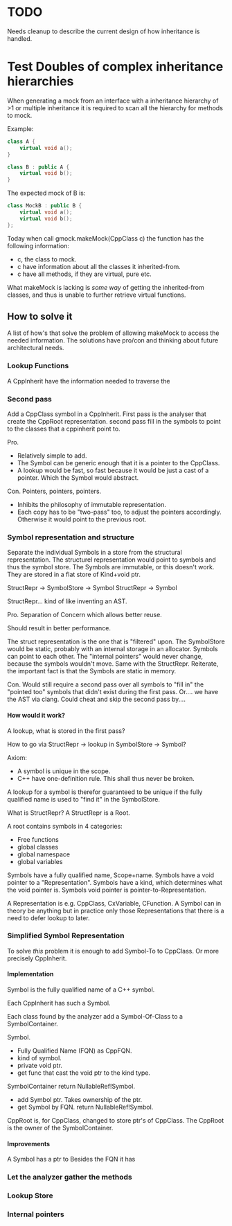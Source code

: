 # TODO
Needs cleanup to describe the current design of how inheritance is handled.

# Test Doubles of complex inheritance hierarchies
When generating a mock from an interface with a inheritance hierarchy of >1 or
multiple inheritance it is required to scan all the hierarchy for methods to
mock.

Example:
```cpp
class A {
    virtual void a();
}

class B : public A {
    virtual void b();
}
```

The expected mock of B is:
```cpp
class MockB : public B {
    virtual void a();
    virtual void b();
};
```

Today when call gmock.makeMock(CppClass c) the function has the following
information:
 - c, the class to mock.
 - c have information about all the classes it inherited-from.
 - c have all methods, if they are virtual, pure etc.

What makeMock is lacking is _some way_ of getting the inherited-from classes,
and thus is unable to further retrieve virtual functions.

## How to solve it
A list of how's that solve the problem of allowing makeMock to access the
needed information.
The solutions have pro/con and thinking about future architectural needs.

### Lookup Functions
A CppInherit have the information needed to traverse the

### Second pass
Add a CppClass symbol in a CppInherit.
First pass is the analyser that create the CppRoot representation.
second pass fill in the symbols to point to the classes that a cppinherit point
to.

Pro.
 - Relatively simple to add.
 - The Symbol can be generic enough that it is a pointer to the CppClass.
 - A lookup would be fast, so fast because it would be just a cast of a
   pointer. Which the Symbol would abstract.

Con.
Pointers, pointers, pointers.
 - Inhibits the philosophy of immutable representation.
 - Each copy has to be "two-pass" too, to adjust the pointers accordingly.
   Otherwise it would point to the previous root.

### Symbol representation and structure
Separate the individual Symbols in a store from the structural representation.
The structurel representation would point to symbols and thus the symbol store.
The Symbols are immutable, or this doesn't work.
They are stored in a flat store of Kind+void ptr.

StructRepr -> SymbolStore -> Symbol
StructRepr -> Symbol

StructRepr... kind of like inventing an AST.

Pro.
Separation of Concern which allows better reuse.

Should result in better performance.

The struct representation is the one that is "filtered" upon.
The SymbolStore would be static, probably with an internal storage in an
allocator.  Symbols can point to each other. The "internal pointers" would
never change, because the symbols wouldn't move.
Same with the StructRepr.
Reiterate, the important fact is that the Symbols are static in memory.

Con.
Would still require a second pass over all symbols to "fill in" the "pointed
too" symbols that didn't exist during the first pass.
Or.... we have the AST via clang. Could cheat and skip the second pass by....

#### How would it work?
A lookup, what is stored in the first pass?

How to go via StructRepr -> lookup in SymbolStore -> Symbol?

Axiom:

 - A symbol is unique in the scope.
 - C++ have one-definition rule.
   This shall thus never be broken.

A lookup for a symbol is therefor guaranteed to be unique if the fully
qualified name is used to "find it" in the SymbolStore.

What is StructRepr?
A StructRepr is a Root.

A root contains symbols in 4 categories:

 - Free functions
 - global classes
 - global namespace
 - global variables

Symbols have a fully qualified name, Scope+name.
Symbols have a void pointer to a "Representation".
Symbols have a kind, which determines what the void pointer is.
Symbols void pointer is pointer-to-Representation.

A Representation is e.g. CppClass, CxVariable, CFunction.
A Symbol can in theory be anything but in practice only those Representations
that there is a need to defer lookup to later.

### Simplified Symbol Representation

To solve _this_ problem it is enough to add Symbol-To to CppClass.
Or more precisely CppInherit.

#### Implementation
Symbol is the fully qualified name of a C++ symbol.

Each CppInherit has such a Symbol.

Each class found by the analyzer add a Symbol-Of-Class to a SymbolContainer.

Symbol.
 - Fully Qualified Name (FQN) as CppFQN.
 - kind of symbol.
 - private void ptr.
 - get func that cast the void ptr to the kind type.

SymbolContainer return NullableRef!Symbol.
 - add Symbol ptr. Takes ownership of the ptr.
 - get Symbol by FQN. return NullableRef!Symbol.

CppRoot is, for CppClass, changed to store ptr's of CppClass.
The CppRoot is the owner of the SymbolContainer.

#### Improvements
A Symbol has a ptr to
Besides the FQN it has

### Let the analyzer gather the methods

### Lookup Store

### Internal pointers
